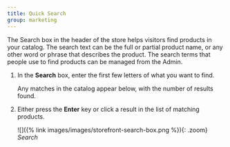 ```yaml
---
title: Quick Search
group: marketing
---
```


The Search box in the header of the store helps visitors find products in your catalog. The search text can be the full or partial product name, or any other word or phrase that describes the product. The search terms that people use to find products can be managed from the Admin.

1. In the **Search** box, enter the first few letters of what you want to find.

    Any matches in the catalog appear below, with the number of results found.

1. Either press the **Enter** key or click a result in the list of matching products.

    ![]({% link images/images/storefront-search-box.png %}){: .zoom}
    _Search_
